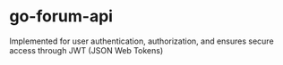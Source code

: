 # go-forum-api
Implemented for user authentication, authorization, and ensures secure access through JWT (JSON Web Tokens)
